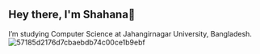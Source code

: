 ## Hey there, I'm Shahana👋
I’m studying Computer Science at Jahangirnagar University, Bangladesh.
![57185d2176d7cbaebdb74c00ce1b9ebf](https://user-images.githubusercontent.com/54450304/176963866-a3df4ce3-3004-4818-974a-9e5478189f2a.gif)

<!--
**Asmaul-Shahana/Asmaul-Shahana** is a ✨ _special_ ✨ repository because its `README.md` (this file) appears on your GitHub profile.

Here are some ideas to get you started:
-->

